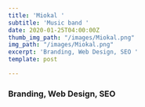 ```yaml
---
title: 'Miokal '
subtitle: 'Music band '
date: 2020-01-25T04:00:00Z
thumb_img_path: "/images/Miokal.png"
img_path: "/images/Miokal.png"
excerpt: 'Branding, Web Design, SEO '
template: post

---
```

### Branding, Web Design, SEO